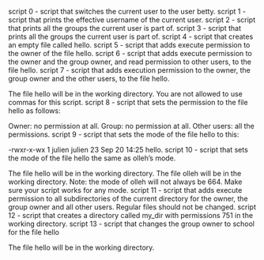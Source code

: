 script 0 - script that switches the current user to the user betty.
script 1 - script that prints the effective username of the current user.
script 2 - script that prints all the groups the current user is part of.
script 3 - script that prints all the groups the current user is part of.
script 4 - script that creates an empty file called hello.
script 5 - script that adds execute permission to the owner of the file hello.
script 6 - script that adds execute permission to the owner and the group owner, and read permission to other users, to the file hello.
script 7 - script that adds execution permission to the owner, the group owner and the other users, to the file hello.

The file hello will be in the working directory.
You are not allowed to use commas for this script.
script 8 - script that sets the permission to the file hello as follows:

Owner: no permission at all.
Group: no permission at all.
Other users: all the permissions.
script 9 - script that sets the mode of the file hello to this:

-rwxr-x-wx 1 julien julien 23 Sep 20 14:25 hello.
script 10 - script that sets the mode of the file hello the same as olleh’s mode.

The file hello will be in the working directory.
The file olleh will be in the working directory.
Note: the mode of olleh will not always be 664. Make sure your script works for any mode.
script 11 - script that adds execute permission to all subdirectories of the current directory for the owner, the group owner and all other users. Regular files should not be changed.
script 12 - script that creates a directory called my_dir with permissions 751 in the working directory.
script 13 - script that changes the group owner to school for the file hello

The file hello will be in the working directory.
